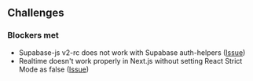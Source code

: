## Challenges
### Blockers met

- Supabase-js v2-rc does not work with Supabase auth-helpers ([Issue](https://github.com/supabase/auth-helpers/issues/234))
- Realtime doesn't work properly in Next.js without setting React Strict Mode as false ([Issue](https://github.com/supabase/supabase/discussions/7820))
